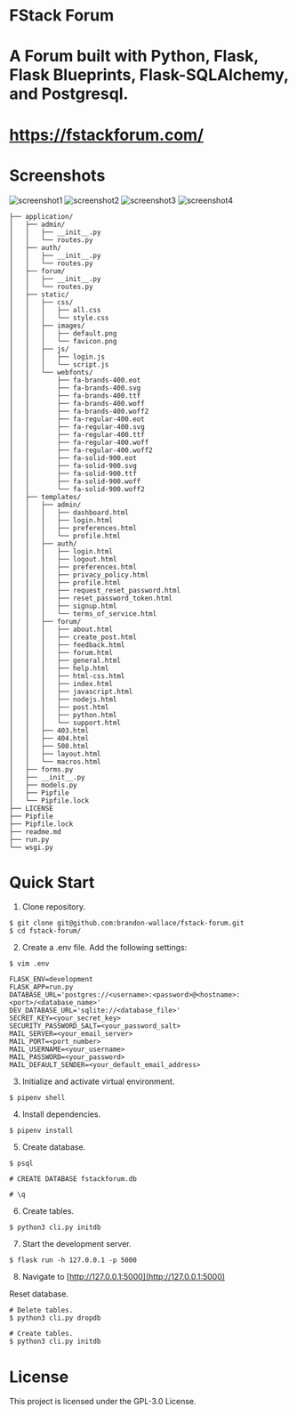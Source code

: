 # FStack Forum

# A Forum built with Python, Flask, Flask Blueprints, Flask-SQLAlchemy, and Postgresql.

# https://fstackforum.com/

# Screenshots

![screenshot1](application/static/images/screenshot1.png)
![screenshot2](application/static/images/screenshot2.png)
![screenshot3](application/static/images/screenshot3_dark.png)
![screenshot4](application/static/images/screenshot4.png)

```
├── application/
│   ├── admin/
│   │   ├── __init__.py
│   │   └── routes.py
│   ├── auth/
│   │   ├── __init__.py
│   │   └── routes.py
│   ├── forum/
│   │   ├── __init__.py
│   │   └── routes.py
│   ├── static/
│   │   ├── css/
│   │   │   ├── all.css
│   │   │   └── style.css
│   │   ├── images/
│   │   │   ├── default.png
│   │   │   └── favicon.png
│   │   ├── js/
│   │   │   ├── login.js
│   │   │   └── script.js
│   │   └── webfonts/
│   │       ├── fa-brands-400.eot
│   │       ├── fa-brands-400.svg
│   │       ├── fa-brands-400.ttf
│   │       ├── fa-brands-400.woff
│   │       ├── fa-brands-400.woff2
│   │       ├── fa-regular-400.eot
│   │       ├── fa-regular-400.svg
│   │       ├── fa-regular-400.ttf
│   │       ├── fa-regular-400.woff
│   │       ├── fa-regular-400.woff2
│   │       ├── fa-solid-900.eot
│   │       ├── fa-solid-900.svg
│   │       ├── fa-solid-900.ttf
│   │       ├── fa-solid-900.woff
│   │       └── fa-solid-900.woff2
│   ├── templates/
│   │   ├── admin/
│   │   │   ├── dashboard.html
│   │   │   ├── login.html
│   │   │   ├── preferences.html
│   │   │   └── profile.html
│   │   ├── auth/
│   │   │   ├── login.html
│   │   │   ├── logout.html
│   │   │   ├── preferences.html
│   │   │   ├── privacy_policy.html
│   │   │   ├── profile.html
│   │   │   ├── request_reset_password.html
│   │   │   ├── reset_password_token.html
│   │   │   ├── signup.html
│   │   │   └── terms_of_service.html
│   │   ├── forum/
│   │   │   ├── about.html
│   │   │   ├── create_post.html
│   │   │   ├── feedback.html
│   │   │   ├── forum.html
│   │   │   ├── general.html
│   │   │   ├── help.html
│   │   │   ├── html-css.html
│   │   │   ├── index.html
│   │   │   ├── javascript.html
│   │   │   ├── nodejs.html
│   │   │   ├── post.html
│   │   │   ├── python.html
│   │   │   └── support.html
│   │   ├── 403.html
│   │   ├── 404.html
│   │   ├── 500.html
│   │   ├── layout.html
│   │   └── macros.html
│   ├── forms.py
│   ├── __init__.py
│   ├── models.py
│   ├── Pipfile
│   └── Pipfile.lock
├── LICENSE
├── Pipfile
├── Pipfile.lock
├── readme.md
├── run.py
└── wsgi.py
```

# Quick Start

1) Clone repository.
```
$ git clone git@github.com:brandon-wallace/fstack-forum.git
$ cd fstack-forum/
```

2) Create a .env file. Add the following settings:
```
$ vim .env

FLASK_ENV=development
FLASK_APP=run.py
DATABASE_URL='postgres://<username>:<password>@<hostname>:<port>/<database_name>'
DEV_DATABASE_URL='sqlite://<database_file>'
SECRET_KEY=<your_secret_key>
SECURITY_PASSWORD_SALT=<your_password_salt>
MAIL_SERVER=<your_email_server>
MAIL_PORT=<port_number>
MAIL_USERNAME=<your_username>
MAIL_PASSWORD=<your_password>
MAIL_DEFAULT_SENDER=<your_default_email_address>
```

3) Initialize and activate virtual environment.
```
$ pipenv shell
```

4) Install dependencies.
```
$ pipenv install
```

5) Create database.
```
$ psql

# CREATE DATABASE fstackforum.db

# \q
```

6) Create tables.
```
$ python3 cli.py initdb

```

7) Start the development server.
```
$ flask run -h 127.0.0.1 -p 5000
```

8) Navigate to [http://127.0.0.1:5000](http://127.0.0.1:5000)


Reset database.
```
# Delete tables.
$ python3 cli.py dropdb

# Create tables.
$ python3 cli.py initdb

```

# License

This project is licensed under the GPL-3.0 License.
